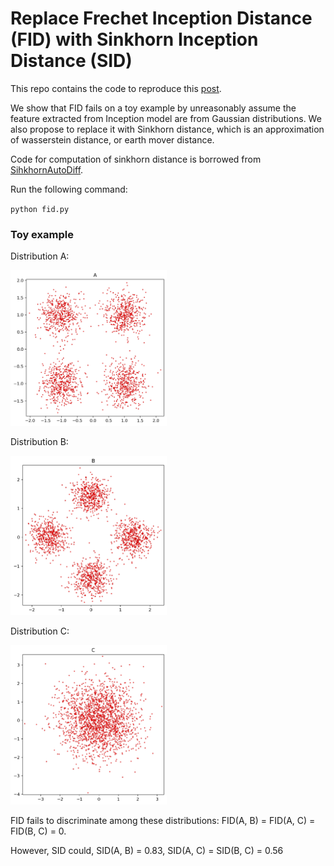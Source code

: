 # Replace Frechet Inception Distance (FID) with Sinkhorn Inception Distance (SID)


This repo contains the code to reproduce this [post](https://wangxin0716.github.io/2019/10/25/FID-problems.html).

We show that FID fails on a toy example by unreasonably assume the feature extracted from Inception model are 
from Gaussian distributions. We also propose to replace it with Sinkhorn distance, which is an approximation
of wasserstein distance, or earth mover distance.  

Code for computation of sinkhorn distance is borrowed from [SihkhornAutoDiff](https://github.com/gpeyre/SinkhornAutoDiff).

Run the following command:

``
python fid.py
``


### Toy example

Distribution A:

<img src="./scatter_A.png" width="250">

Distribution B:

<img src="./scatter_B.png" width="250">

Distribution C:

<img src="./scatter_C.png" width="250">

FID fails to discriminate among these distributions: FID(A, B) = FID(A, C) = FID(B, C) = 0.

However, SID could, SID(A, B) = 0.83, SID(A, C) = SID(B, C) = 0.56

